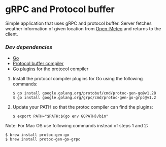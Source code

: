 # gRPC and Protocol buffer

Simple application that uses gRPC and protocol buffer. Server fetches weather information of given location from [Open-Meteo](https://open-meteo.com/en) and returns to the client.

### _Dev dependencies_

- [Go](https://go.dev/dl/)
- [Protocol buffer compiler](https://github.com/protocolbuffers/protobuf/releases/tag/v21.10)
- [Go plugins](https://grpc.io/docs/languages/go/quickstart/) for the protocol compiler

1.  Install the protocol compiler plugins for Go using the following commands:
    ```
    $ go install google.golang.org/protobuf/cmd/protoc-gen-go@v1.28
    $ go install google.golang.org/grpc/cmd/protoc-gen-go-grpc@v1.2
    ```
2.  Update your PATH so that the protoc compiler can find the plugins:

    ```
    $ export PATH="$PATH:$(go env GOPATH)/bin"
    ```

Note: For Mac OS use following commands instead of steps 1 and 2:

```
$ brew install protoc-gen-go
$ brew install protoc-gen-go-grpc
```
